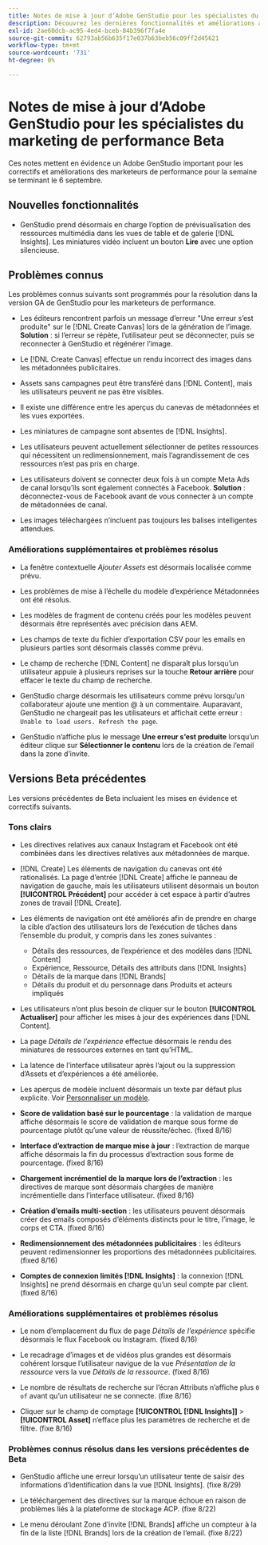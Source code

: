 ```yaml
---
title: Notes de mise à jour d’Adobe GenStudio pour les spécialistes du marketing de performance Beta
description: Découvrez les dernières fonctionnalités et améliorations apportées à Adobe GenStudio pour les marketeurs de performance.
exl-id: 2ae60dcb-ac95-4ed4-bceb-84b396f7fa4e
source-git-commit: 62793ab56b635f17e037b63beb56c09ff2d45621
workflow-type: tm+mt
source-wordcount: '731'
ht-degree: 0%

---
```


# Notes de mise à jour d’Adobe GenStudio pour les spécialistes du marketing de performance Beta

Ces notes mettent en évidence un Adobe GenStudio important pour les correctifs et améliorations des marketeurs de performance pour la semaine se terminant le 6 septembre.

## Nouvelles fonctionnalités

* GenStudio prend désormais en charge l’option de prévisualisation des ressources multimédia dans les vues de table et de galerie [!DNL Insights]. Les miniatures vidéo incluent un bouton **Lire** avec une option silencieuse. <!-- GS-4398 -->

## Problèmes connus

Les problèmes connus suivants sont programmés pour la résolution dans la version GA de GenStudio pour les marketeurs de performance.

* Les éditeurs rencontrent parfois un message d’erreur &quot;Une erreur s’est produite&quot; sur le [!DNL Create Canvas] lors de la génération de l’image. **Solution** : si l’erreur se répète, l’utilisateur peut se déconnecter, puis se reconnecter à GenStudio et régénérer l’image.  <!-- GS-4813 -->

* Le [!DNL Create Canvas] effectue un rendu incorrect des images dans les métadonnées publicitaires. <!-- GS-4864 -->

* Assets sans campagnes peut être transféré dans [!DNL Content], mais les utilisateurs peuvent ne pas être visibles. <!-- GS-4815 -->

* Il existe une différence entre les aperçus du canevas de métadonnées et les vues exportées. <!-- GS-4492 4401 -->

* Les miniatures de campagne sont absentes de [!DNL Insights]. <!-- GS-4648 -->

* Les utilisateurs peuvent actuellement sélectionner de petites ressources qui nécessitent un redimensionnement, mais l’agrandissement de ces ressources n’est pas pris en charge. <!-- GS-3131 -->

* Les utilisateurs doivent se connecter deux fois à un compte Meta Ads de canal lorsqu’ils sont également connectés à Facebook. **Solution** : déconnectez-vous de Facebook avant de vous connecter à un compte de métadonnées de canal.

* Les images téléchargées n’incluent pas toujours les balises intelligentes attendues. <!-- GS-4856 -->

### Améliorations supplémentaires et problèmes résolus

* La fenêtre contextuelle _Ajouter Assets_ est désormais localisée comme prévu. <!-- GS-3834 -->

* Les problèmes de mise à l’échelle du modèle d’expérience Métadonnées ont été résolus. <!-- GS-4174 -->

* Les modèles de fragment de contenu créés pour les modèles peuvent désormais être représentés avec précision dans AEM. <!-- GS-4716 -->

* Les champs de texte du fichier d’exportation CSV pour les emails en plusieurs parties sont désormais classés comme prévu. <!-- GS-4013 -->

* Le champ de recherche [!DNL Content] ne disparaît plus lorsqu’un utilisateur appuie à plusieurs reprises sur la touche **Retour arrière** pour effacer le texte du champ de recherche.  <!-- GS-4543 -->

* GenStudio charge désormais les utilisateurs comme prévu lorsqu’un collaborateur ajoute une mention @ à un commentaire. Auparavant, GenStudio ne chargeait pas les utilisateurs et affichait cette erreur : `Unable to load users. Refresh the page`. <!-- GS-4113 -->

* GenStudio n’affiche plus le message **Une erreur s’est produite** lorsqu’un éditeur clique sur **Sélectionner le contenu** lors de la création de l’email dans la zone d’invite. <!-- GS-4879 -->

## Versions Beta précédentes

Les versions précédentes de Beta incluaient les mises en évidence et correctifs suivants.

### Tons clairs

* Les directives relatives aux canaux Instagram et Facebook ont été combinées dans les directives relatives aux métadonnées de marque.

* [!DNL Create] Les éléments de navigation du canevas ont été rationalisés. La page d’entrée [!DNL Create] affiche le panneau de navigation de gauche, mais les utilisateurs utilisent désormais un bouton **[!UICONTROL Précédent]** pour accéder à cet espace à partir d’autres zones de travail [!DNL Create].

* Les éléments de navigation ont été améliorés afin de prendre en charge la cible d’action des utilisateurs lors de l’exécution de tâches dans l’ensemble du produit, y compris dans les zones suivantes :

   * Détails des ressources, de l’expérience et des modèles dans [!DNL Content]
   * Expérience, Ressource, Détails des attributs dans [!DNL Insights]
   * Détails de la marque dans [!DNL Brands]
   * Détails du produit et du personnage dans Produits et acteurs impliqués

* Les utilisateurs n’ont plus besoin de cliquer sur le bouton **[!UICONTROL Actualiser]** pour afficher les mises à jour des expériences dans [!DNL Content].

* La page _Détails de l’expérience_ effectue désormais le rendu des miniatures de ressources externes en tant qu’HTML.

* La latence de l’interface utilisateur après l’ajout ou la suppression d’Assets et d’expériences a été améliorée.

* Les aperçus de modèle incluent désormais un texte par défaut plus explicite. Voir [Personnaliser un modèle](https://experienceleague.adobe.com/en/docs/genstudio/user-guide/content/templates/customize-template#template-preview).

* **Score de validation basé sur le pourcentage** : la validation de marque affiche désormais le score de validation de marque sous forme de pourcentage plutôt qu’une valeur de réussite/échec. (fixed 8/16)

* **Interface d’extraction de marque mise à jour** : l’extraction de marque affiche désormais la fin du processus d’extraction sous forme de pourcentage. (fixed 8/16)

* **Chargement incrémentiel de la marque lors de l’extraction** : les directives de marque sont désormais chargées de manière incrémentielle dans l’interface utilisateur. (fixed 8/16)

* **Création d’emails multi-section** : les utilisateurs peuvent désormais créer des emails composés d’éléments distincts pour le titre, l’image, le corps et CTA. (fixed 8/16)

* **Redimensionnement des métadonnées publicitaires** : les éditeurs peuvent redimensionner les proportions des métadonnées publicitaires. (fixed 8/16)

* **Comptes de connexion limités [!DNL Insights]** : la connexion [!DNL Insights] ne prend désormais en charge qu’un seul compte par client. (fixed 8/16)

### Améliorations supplémentaires et problèmes résolus

* Le nom d’emplacement du flux de page _Détails de l’expérience_ spécifie désormais le flux Facebook ou Instagram. (fixed 8/16)

* Le recadrage d’images et de vidéos plus grandes est désormais cohérent lorsque l’utilisateur navigue de la vue _Présentation de la ressource_ vers la vue _Détails de la ressource_. (fixed 8/16)

* Le nombre de résultats de recherche sur l’écran Attributs n’affiche plus `0 of` avant qu’un utilisateur ne se connecte. (fixe 8/16) <!-- GS-3665 -->

* Cliquer sur le champ de comptage **[!UICONTROL [!DNL Insights]]** > **[!UICONTROL Asset]** n’efface plus les paramètres de recherche et de filtre. (fixe 8/16) <!-- GS-3476 -->

### Problèmes connus résolus dans les versions précédentes de Beta

* GenStudio affiche une erreur lorsqu’un utilisateur tente de saisir des informations d’identification dans la vue [!DNL Insights]. (fixe 8/29) <!-- GS-4689 -->

* Le téléchargement des directives sur la marque échoue en raison de problèmes liés à la plateforme de stockage ACP. (fixe 8/22) <!-- GS-4369 -->

* Le menu déroulant Zone d’invite [!DNL Brands] affiche un compteur à la fin de la liste [!DNL Brands] lors de la création de l’email. (fixe 8/22) <!-- GS-4077 -->
